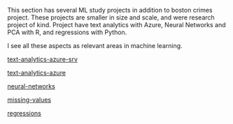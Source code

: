 This section has several ML study projects in addition to boston crimes project. These projects are smaller in size and scale, and were research project of kind. Project have text analytics with Azure, Neural Networks and PCA with R, and regressions with Python.

I see all these aspects as relevant areas in machine learning.

[text-analytics-azure-srv](https://kaimhall.github.io/portfolio/misc_machine_learning/text_analytics_azure_srv)

[text-analytics-azure](https://kaimhall.github.io/portfolio/misc_machine_learning/text_analytics_azure)

[neural-networks](https://kaimhall.github.io/portfolio/misc_machine_learning/neural_network)

[missing-values](https://kaimhall.github.io/portfolio/misc_machine_learning/missing_values)

[regressions](https://kaimhall.github.io/portfolio/misc_machine_learning/regressions)
